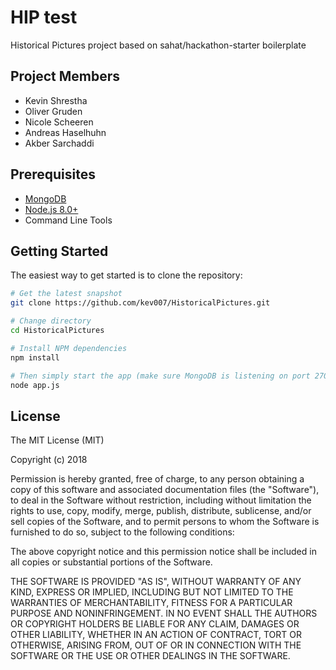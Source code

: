 HIP test
=======================

Historical Pictures project based on sahat/hackathon-starter boilerplate

Project Members
-------------
- Kevin Shrestha
- Oliver Gruden
- Nicole Scheeren
- Andreas Haselhuhn
- Akber Sarchaddi


Prerequisites
-------------

- [MongoDB](https://www.mongodb.org/downloads)
- [Node.js 8.0+](http://nodejs.org)
- Command Line Tools

Getting Started
---------------

The easiest way to get started is to clone the repository:

```bash
# Get the latest snapshot
git clone https://github.com/kev007/HistoricalPictures.git

# Change directory
cd HistoricalPictures

# Install NPM dependencies
npm install

# Then simply start the app (make sure MongoDB is listening on port 27017)
node app.js
```

License
-------

The MIT License (MIT)

Copyright (c) 2018

Permission is hereby granted, free of charge, to any person obtaining a copy of this software and associated documentation files (the "Software"), to deal in the Software without restriction, including without limitation the rights to use, copy, modify, merge, publish, distribute, sublicense, and/or sell copies of the Software, and to permit persons to whom the Software is furnished to do so, subject to the following conditions:

The above copyright notice and this permission notice shall be included in all copies or substantial portions of the Software.

THE SOFTWARE IS PROVIDED "AS IS", WITHOUT WARRANTY OF ANY KIND, EXPRESS OR IMPLIED, INCLUDING BUT NOT LIMITED TO THE WARRANTIES OF MERCHANTABILITY, FITNESS FOR A PARTICULAR PURPOSE AND NONINFRINGEMENT. IN NO EVENT SHALL THE AUTHORS OR COPYRIGHT HOLDERS BE LIABLE FOR ANY CLAIM, DAMAGES OR OTHER LIABILITY, WHETHER IN AN ACTION OF CONTRACT, TORT OR OTHERWISE, ARISING FROM, OUT OF OR IN CONNECTION WITH THE SOFTWARE OR THE USE OR OTHER DEALINGS IN THE SOFTWARE.

